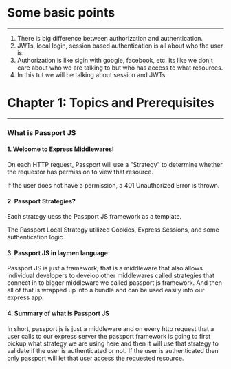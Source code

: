 # Some basic points
---
1. There is big difference between authorization and authentication.
2. JWTs, local login, session based authentication is all about who the user is.
3. Authorization is like sigin with google, facebook, etc. Its like we don't care about who we are talking to but who has access to what resources.
4. In this tut we will be talking about session and JWTs.



# Chapter 1: Topics and Prerequisites
---

### What is Passport JS
#### 1. Welcome to Express Middlewares!

On each HTTP request, Passport will use a "Strategy" 
to determine whether the requestor has permission to view that resource.

If the user does not have a permission, a 401 Unauthorized Error is thrown.

#### 2. Passport Strategies?

Each strategy uess the Passport JS framework as a template.

The Passport Local Strategy utilized Cookies, Express Sessions, and some authentication logic.
#### 3. Passport JS in laymen language 
Passport JS is just a framework, that is a middleware that also allows individual developers to develop other middlewares called strategies that connect in to bigger middleware we called passport js framework. And then all of that is wrapped up into a bundle and can be used easily into our express app.

#### 4. Summary of what is Passport JS
In short, passport js is just a middleware and on every http request that a user calls to our express server the passport framework is going to first pickup what strategy we are using here and then it will use that strategy to validate if the user is authenticated or not.
If the user is authenticated then only passport will let that user access the requested resource.